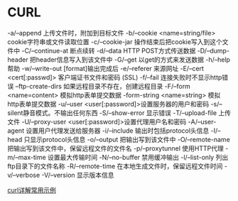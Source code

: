 # CURL

-a/–append 上传文件时，附加到目标文件 
-b/–cookie <name=string/file> cookie字符串或文件读取位置 
-c/–cookie-jar <file> 操作结束后把cookie写入到这个文件中 
-C/–continue-at <offset> 断点续转 
-d/–data <data> HTTP POST方式传送数据 
-D/–dump-header <file> 把header信息写入到该文件中 
-G/–get 以get的方式来发送数据 
-h/–help 帮助 
-w/–write-out [format]输出完成后 
-e/–referer 来源网址 
-E/–cert <cert[:passwd]> 客户端证书文件和密码 (SSL) 
-f/–fail 连接失败时不显示http错误 
–ftp-create-dirs 如果远程目录不存在，创建远程目录 
-F/–form <name=content> 模拟http表单提交数据 
-form-string <name=string> 模拟http表单提交数据 
-u/–user <user[:password]>设置服务器的用户和密码 
-s/–silent静音模式。不输出任何东西 
-S/–show-error 显示错误 
-T/–upload-file <file> 上传文件 
-U/–proxy-user <user[:password]>设置代理用户名和密码 
-A/–user-agent 设置用户代理发送给服务器 
-i/–include 输出时包括protocol头信息 
-I/–head 只显示protocol头信息 
-o/–output 把输出写到该文件中 
-O/–remote-name 把输出写到该文件中，保留远程文件的文件名 
-p/–proxytunnel 使用HTTP代理 
-m/–max-time <seconds> 设置最大传输时间 
-N/–no-buffer 禁用缓冲输出 
-l/–list-only 列出ftp目录下的文件名称 
-R/–remote-time 在本地生成文件时，保留远程文件时间 
-v/–verbose 
-V/–version 显示版本信息 


[curl详解常用示例](http://blog.csdn.net/chen8238065/article/details/53304300)
